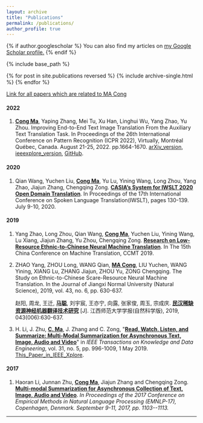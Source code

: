 ```yaml
---
layout: archive
title: "Publications"
permalink: /publications/
author_profile: true
---
```


{% if author.googlescholar %}
  You can also find my articles on <u><a href="{{author.googlescholar}}">my Google Scholar profile</a>.</u>
{% endif %}

{% include base_path %}

{% for post in site.publications reversed %}
  {% include archive-single.html %}
{% endfor %}



[Link for all papers which are related to MA Cong](https://github.com/EriCongMa/Publications-of-EriC.MA)

#### 2022

1. **<u>Cong Ma</u>**, Yaping Zhang, Mei Tu, Xu Han, Linghui Wu, Yang Zhao, Yu Zhou. Improving End-to-End Text Image Translation From the Auxiliary Text Translation Task. In Proceedings of the 26th International Conference on Pattern Recognition (ICPR 2022), Virtually, Montréal Québec, Canada. August 21-25, 2022. pp.1664-1670. [arXiv_version](http://arxiv.org/abs/2210.03887), [ieeexplore_version](https://ieeexplore.ieee.org/document/9956695/), [GitHub](https://github.com/EriCongMa/E2E_TIT_With_MT).



#### 2020

1. Qian Wang, Yuchen Liu, **<u>Cong Ma</u>**, Yu Lu, Yining Wang, Long Zhou, Yang Zhao, Jiajun Zhang, Chengqing Zong. [**CASIA’s System for IWSLT 2020 Open Domain Translation**](https://www.aclweb.org/anthology/2020.iwslt-1.15/). In Proceedings of the 17th International Conference on Spoken Language Translation(IWSLT), pages 130-139. July 9-10, 2020.



#### 2019

1. Yang Zhao, Long Zhou, Qian Wang, **<u>Cong Ma</u>**, Yuchen Liu, Yining Wang, Lu Xiang, Jiajun Zhang, Yu Zhou, Chengqing Zong. **<u>Research on Low-Resource Ethnic-to-Chinese Neural Machine Translation</u>**. In The 15th China Conference on Machine Translation, CCMT 2019.

2. ZHAO Yang, ZHOU Long, WANG Qian, **<u>MA Cong</u>**, LIU Yuchen, WANG Yining, XIANG Lu, ZHANG Jiajun, ZHOU Yu, ZONG Chengqing. The Study on Ethnic-to-Chinese Scare-Resource Neural Machine Translation. In the Journal of Jiangxi Normal University (Natural Science), 2019, vol. 43, no. 6, pp. 630-637.

   赵阳, 周龙, 王迁, **<u>马聪</u>**, 刘宇宸, 王亦宁, 向露, 张家俊, 周玉, 宗成庆. [**民汉稀缺资源神经机器翻译技术研究**](http://d.wanfangdata.com.cn/periodical/jxsfdxxb201906012) [J]. 江西师范大学学报(自然科学版), 2019, 043(006):630-637.

3. H. Li, J. Zhu, **<u>C. Ma</u>**, J. Zhang and C. Zong, "[**Read, Watch, Listen, and Summarize: Multi-Modal Summarization for Asynchronous Text, Image, Audio and Video**](https://github.com/EriCongMa/Publications-of-EriC.MA/blob/master/Journal_Papers/2018-TKDE-CongMa.pdf)" in *IEEE Transactions on Knowledge and Data Engineering*, vol. 31, no. 5, pp. 996-1009, 1 May 2019. [This_Paper_in_IEEE_Xplore](https://ieeexplore.ieee.org/document/8387512?arnumber=8387512&source=authoralert).



#### 2017

1. Haoran Li, Junnan Zhu, **<u>Cong Ma</u>**, Jiajun Zhang and Chengqing Zong. [**Multi-modal Summarization for Asynchronous Collection of Text, Image, Audio and Video**](https://github.com/EriCongMa/Publications-of-EriC.MA/blob/master/Conference_Papers/2017-EMNLP-CongMa.pdf). *In Proceedings of the 2017 Conference on Empirical Methods in Natural Language Processing (EMNLP-17), Copenhagen, Denmark. September 9-11, 2017, pp. 1103--1113.*

---


